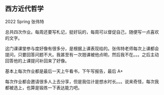 ## 西方近代哲学

2022 Spring 张伟特

总共四次作业。每周还要写札记，挺好玩的，每周可以督促自己，随便写一点喜欢的文字。

这门课课堂参与度好像有很多分，是根据上课表现给的。张伟特老师每次上课都会提问，只要回答问题不大。我甚至有一次翘课被他点明，然后我不在。。。之后主动回答他的上课提问补回来了好像。

基本上每次作业都是最后一天上午看书，下午写报告，最后 A+

每次作业都会邀请很多人上去分享，但是我估计是想水时长。。。说来奇怪，每次我都被选上，也算是锻炼一下表达能力吧。

